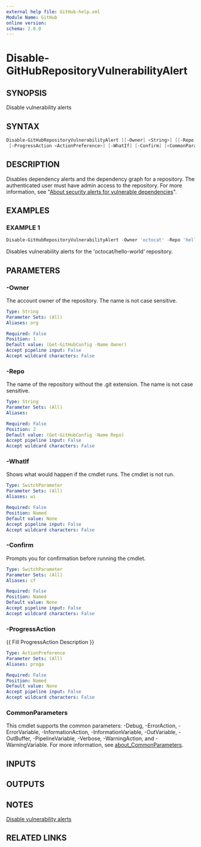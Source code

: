 ```yaml
---
external help file: GitHub-help.xml
Module Name: GitHub
online version:
schema: 2.0.0
---
```


# Disable-GitHubRepositoryVulnerabilityAlert

## SYNOPSIS
Disable vulnerability alerts

## SYNTAX

```powershell
Disable-GitHubRepositoryVulnerabilityAlert [[-Owner] <String>] [[-Repo] <String>]
 [-ProgressAction <ActionPreference>] [-WhatIf] [-Confirm] [<CommonParameters>]
```

## DESCRIPTION
Disables dependency alerts and the dependency graph for a repository.
The authenticated user must have admin access to the repository.
For more information, see
"[About security alerts for vulnerable dependencies](https://docs.github.com/articles/about-security-alerts-for-vulnerable-dependencies)".

## EXAMPLES

### EXAMPLE 1
```powershell
Disable-GitHubRepositoryVulnerabilityAlert -Owner 'octocat' -Repo 'hello-world'
```

Disables vulnerability alerts for the 'octocat/hello-world' repository.

## PARAMETERS

### -Owner
The account owner of the repository.
The name is not case sensitive.

```yaml
Type: String
Parameter Sets: (All)
Aliases: org

Required: False
Position: 1
Default value: (Get-GitHubConfig -Name Owner)
Accept pipeline input: False
Accept wildcard characters: False
```

### -Repo
The name of the repository without the .git extension.
The name is not case sensitive.

```yaml
Type: String
Parameter Sets: (All)
Aliases:

Required: False
Position: 2
Default value: (Get-GitHubConfig -Name Repo)
Accept pipeline input: False
Accept wildcard characters: False
```

### -WhatIf
Shows what would happen if the cmdlet runs.
The cmdlet is not run.

```yaml
Type: SwitchParameter
Parameter Sets: (All)
Aliases: wi

Required: False
Position: Named
Default value: None
Accept pipeline input: False
Accept wildcard characters: False
```

### -Confirm
Prompts you for confirmation before running the cmdlet.

```yaml
Type: SwitchParameter
Parameter Sets: (All)
Aliases: cf

Required: False
Position: Named
Default value: None
Accept pipeline input: False
Accept wildcard characters: False
```

### -ProgressAction
{{ Fill ProgressAction Description }}

```yaml
Type: ActionPreference
Parameter Sets: (All)
Aliases: proga

Required: False
Position: Named
Default value: None
Accept pipeline input: False
Accept wildcard characters: False
```

### CommonParameters
This cmdlet supports the common parameters: -Debug, -ErrorAction, -ErrorVariable, -InformationAction, -InformationVariable, -OutVariable, -OutBuffer, -PipelineVariable, -Verbose, -WarningAction, and -WarningVariable. For more information, see [about_CommonParameters](http://go.microsoft.com/fwlink/?LinkID=113216).

## INPUTS

## OUTPUTS

## NOTES
[Disable vulnerability alerts](https://docs.github.com/rest/repos/repos#disable-vulnerability-alerts)

## RELATED LINKS

